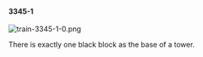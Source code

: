 #### 3345-1
![train-3345-1-0.png](https://github.com/lil-lab/nlvr/raw/master/nlvr/train/images/26/train-3345-1-0.png "train-3345-1-0.png")

There is exactly one black block as the base of a tower.